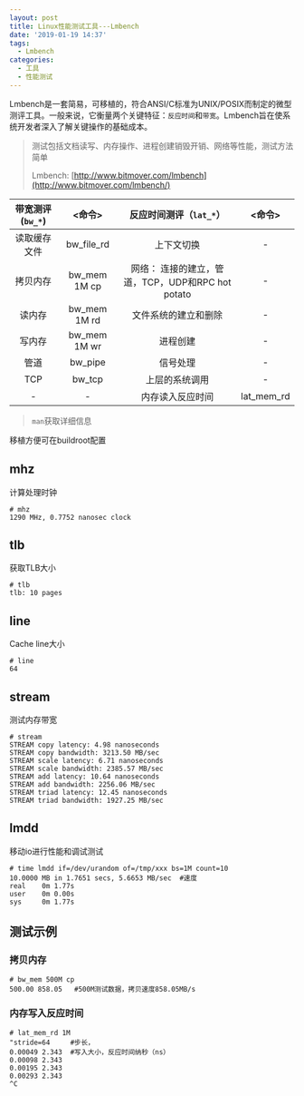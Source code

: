 ```yaml
---
layout: post
title: Linux性能测试工具---Lmbench
date: '2019-01-19 14:37'
tags:
  - Lmbench
categories:
  - 工具
  - 性能测试
---
```


Lmbench是一套简易，可移植的，符合ANSI/C标准为UNIX/POSIX而制定的微型测评工具。一般来说，它衡量两个关键特征：`反应时间`和`带宽`。Lmbench旨在使系统开发者深入了解关键操作的基础成本。

> 测试包括文档读写、内存操作、进程创建销毁开销、网络等性能，测试方法简单
>
> Lmbench: [http://www.bitmover.com/lmbench](http://www.bitmover.com/lmbench/)

|   带宽测评(`bw_*`)   |    <命令>    |                   反应时间测评（`lat_*`）                    | <命令> |
|:------------:|:------------:|:-------------------------------------------------:|:------:|
| 读取缓存文件 |  bw_file_rd  |                    上下文切换                     |   -    |
|   拷贝内存   | bw_mem 1M cp | 网络： 连接的建立，管道，TCP，UDP和RPC hot potato |   -    |
|    读内存    | bw_mem 1M rd |               文件系统的建立和删除                |   -    |
|    写内存    | bw_mem 1M wr |                     进程创建                      |   -    |
|     管道     |   bw_pipe    |                     信号处理                      |   -    |
|     TCP      |    bw_tcp    |                  上层的系统调用                   |   -    |
|      -       |      -       |                 内存读入反应时间                  |   lat_mem_rd   |

> `man`获取详细信息

<!--more-->

移植方便可在buildroot配置

## mhz

计算处理时钟

``` shell
# mhz
1290 MHz, 0.7752 nanosec clock
```

## tlb

获取TLB大小

``` shell
# tlb
tlb: 10 pages
```

## line

Cache line大小

``` shell
# line
64
```

## stream

测试内存带宽

``` shell
# stream
STREAM copy latency: 4.98 nanoseconds
STREAM copy bandwidth: 3213.50 MB/sec
STREAM scale latency: 6.71 nanoseconds
STREAM scale bandwidth: 2385.57 MB/sec
STREAM add latency: 10.64 nanoseconds
STREAM add bandwidth: 2256.06 MB/sec
STREAM triad latency: 12.45 nanoseconds
STREAM triad bandwidth: 1927.25 MB/sec
```

## lmdd

移动io进行性能和调试测试

``` shell
# time lmdd if=/dev/urandom of=/tmp/xxx bs=1M count=10
10.0000 MB in 1.7651 secs, 5.6653 MB/sec  #速度
real    0m 1.77s
user    0m 0.00s
sys     0m 1.77s
```

## 测试示例

### 拷贝内存

``` shell
# bw_mem 500M cp
500.00 858.05   #500M测试数据，拷贝速度858.05MB/s
```

### 内存写入反应时间

``` shell
# lat_mem_rd 1M
"stride=64     #步长，
0.00049 2.343  #写入大小，反应时间纳秒（ns）
0.00098 2.343
0.00195 2.343
0.00293 2.343
^C
```
